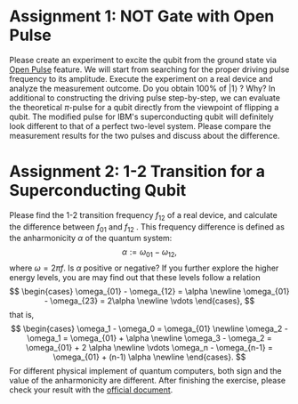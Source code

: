 # Assignment 1: NOT Gate with Open Pulse
Please create an experiment to excite the qubit from the ground state via [Open Pulse](https://qiskit.org/documentation/apidoc/pulse.html) feature. We will start from searching for the proper driving pulse frequency to its amplitude. Execute the experiment on a real device and analyze the measurement outcome. Do you obtain 100% of $|1\rangle$ ? Why?
In additional to constructing the driving pulse step-by-step, we can evaluate the theoretical $\pi$-pulse for a qubit directly from the viewpoint of flipping a qubit.
The modified pulse for IBM's superconducting qubit will definitely look different to that of a perfect two-level system. 
Please compare the measurement results for the two pulses and discuss about the difference.



# Assignment 2: 1-2 Transition for a Superconducting Qubit
Please find the 1-2 transition frequency  $f_{12}$  of a real device, and calculate the difference between  $f_{01}$  and  $f_{12}$ . This frequency difference is defined as the anharmonicity  $\alpha$  of the quantum system:
$$ \alpha := \omega_{01} - \omega_{12}, $$
where $\omega = 2\pi f$. Is $\alpha$ positive or negative? If you further explore the higher energy levels, you are may find out that these levels follow a relation
$$ \begin{cases}
\omega_{01} - \omega_{12} = \alpha \newline
\omega_{01} - \omega_{23} = 2\alpha \newline
\vdots
\end{cases}, $$
that is,
$$ \begin{cases}
\omega_1 - \omega_0 = \omega_{01} \newline
\omega_2 - \omega_1 = \omega_{01} + \alpha \newline
\omega_3 - \omega_2 = \omega_{01} + 2 \alpha \newline
\vdots
\omega_n - \omega_{n-1} = \omega_{01} + (n-1) \alpha \newline
\end{cases}. $$
For different physical implement of quantum computers, both sign and the value of the anharmonicity are different. After finishing the exercise, please check your result with the [official document](https://quantum-computing.ibm.com/services?services=systems).
